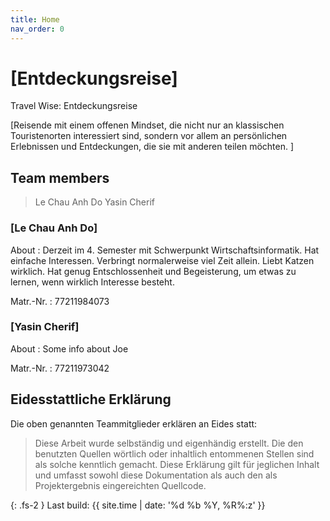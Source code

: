 ```yaml
---
title: Home
nav_order: 0
---
```

# [Entdeckungsreise]
Travel Wise: Entdeckungsreise

[Reisende mit einem offenen Mindset, die nicht nur an klassischen Touristenorten interessiert sind, sondern vor allem an persönlichen Erlebnissen und Entdeckungen, die sie mit anderen teilen möchten. ]

## Team members
>Le Chau Anh Do
>Yasin Cherif
### [Le Chau Anh Do]

About
: Derzeit im 4. Semester mit Schwerpunkt Wirtschaftsinformatik. Hat einfache Interessen. Verbringt normalerweise viel Zeit allein. Liebt Katzen wirklich. Hat genug Entschlossenheit und Begeisterung, um etwas zu lernen, wenn wirklich Interesse besteht.

Matr.-Nr.
: 77211984073

### [Yasin Cherif]

About
: Some info about Joe

Matr.-Nr.
: 77211973042

## Eidesstattliche Erklärung

Die oben genannten Teammitglieder erklären an Eides statt:

> Diese Arbeit wurde selbständig und eigenhändig erstellt. Die den benutzten Quellen wörtlich oder inhaltlich entommenen Stellen sind als solche kenntlich gemacht. Diese Erklärung gilt für jeglichen Inhalt und umfasst sowohl diese Dokumentation als auch den als Projektergebnis eingereichten Quellcode.

{: .fs-2 }
Last build: {{ site.time | date: '%d %b %Y, %R%:z' }}